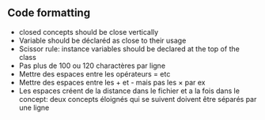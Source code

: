 ## Code formatting 
- closed concepts should be close vertically 
- Variable should be déclaréd as close to their usage 
- Scissor rule: instance variables should be declared at the top of the class
- Pas plus de 100 ou 120 charactères par ligne
- Mettre des espaces entre les opérateurs = etc 
- Mettre des espaces entre les + et - mais pas les × par ex  
- Les espaces créent de la distance dans le fichier et a la fois dans le concept: deux concepts éloignés qui se suivent doivent être séparés par une ligne 